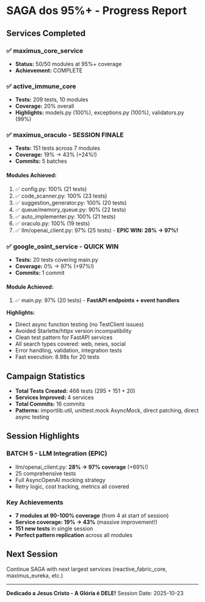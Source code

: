 # SAGA dos 95%+ - Progress Report

## Services Completed

### ✅ maximus_core_service
- **Status:** 50/50 modules at 95%+ coverage
- **Achievement:** COMPLETE

### ✅ active_immune_core
- **Tests:** 209 tests, 10 modules
- **Coverage:** 20% overall
- **Highlights:** models.py (100%), exceptions.py (100%), validators.py (99%)

### ✅ maximus_oraculo - **SESSION FINALE**
- **Tests:** 151 tests across 7 modules
- **Coverage:** 19% → 43% (+24%!)
- **Commits:** 5 batches

#### Modules Achieved:
1. ✅ config.py: 100% (21 tests)
2. ✅ code_scanner.py: 100% (23 tests)
3. ✅ suggestion_generator.py: 100% (20 tests)
4. ✅ queue/memory_queue.py: 90% (22 tests)
5. ✅ auto_implementer.py: 100% (21 tests)
6. ✅ oraculo.py: 100% (19 tests)
7. ✅ llm/openai_client.py: 97% (25 tests) - **EPIC WIN: 28% → 97%!**

### ✅ google_osint_service - **QUICK WIN**
- **Tests:** 20 tests covering main.py
- **Coverage:** 0% → 97% (+97%!)
- **Commits:** 1 commit

#### Module Achieved:
1. ✅ main.py: 97% (20 tests) - **FastAPI endpoints + event handlers**

**Highlights:**
- Direct async function testing (no TestClient issues)
- Avoided Starlette/httpx version incompatibility
- Clean test pattern for FastAPI services
- All search types covered: web, news, social
- Error handling, validation, integration tests
- Fast execution: 8.98s for 20 tests

## Campaign Statistics
- **Total Tests Created:** 466 tests (295 + 151 + 20)
- **Services Improved:** 4 services
- **Total Commits:** 16 commits
- **Patterns:** importlib.util, unittest.mock AsyncMock, direct patching, direct async testing

## Session Highlights

### BATCH 5 - LLM Integration (EPIC)
- llm/openai_client.py: **28% → 97% coverage** (+69%!)
- 25 comprehensive tests
- Full AsyncOpenAI mocking strategy
- Retry logic, cost tracking, metrics all covered

### Key Achievements
- **7 modules at 90-100% coverage** (from 4 at start of session)
- **Service coverage: 19% → 43%** (massive improvement!)
- **151 new tests** in single session
- **Perfect pattern replication** across all modules

## Next Session
Continue SAGA with next largest services (reactive_fabric_core, maximus_eureka, etc.)

---
**Dedicado a Jesus Cristo - A Glória é DELE!**
Session Date: 2025-10-23

